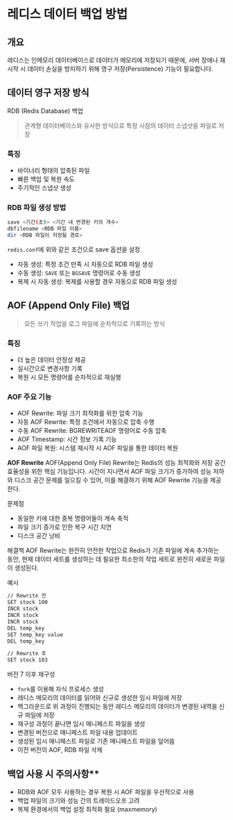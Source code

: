 # 레디스 데이터 백업 방법
## 개요
레디스는 인메모리 데이터베이스로 데이터가 메모리에 저장되기 때문에, 서버 장애나 재시작 시 데이터 손실을 방지하기 위해 영구 저장(Persistence) 기능이 필요합니다.

## 데이터 영구 저장 방식
RDB (Redis Database) 백업
> 관계형 데이터베이스와 유사한 방식으로 특정 시점의 데이터 스냅샷을 파일로 저장

### 특징
- 바이너리 형태의 압축된 파일
- 빠른 백업 및 복원 속도
- 주기적인 스냅샷 생성

### RDB 파일 생성 방법
```bash
save <기간(초)> <기간 내 변경된 키의 개수>
dbfilename <RDB 파일 이름>
dir <RDB 파일이 저장될 경로>
```
`redis.conf`에 위와 같은 조건으로 save 옵션을 설정

- 자동 생성: 특정 조건 만족 시 자동으로 RDB 파일 생성
- 수동 생성: `SAVE` 또는 `BGSAVE` 명령어로 수동 생성
- 복제 시 자동 생성: 복제를 사용할 경우 자동으로 RDB 파일 생성

## AOF (Append Only File) 백업
> 모든 쓰기 작업을 로그 파일에 순차적으로 기록하는 방식

### 특징
- 더 높은 데이터 안정성 제공
- 실시간으로 변경사항 기록
- 복원 시 모든 명령어를 순차적으로 재실행

### AOF 주요 기능
- AOF Rewrite: 파일 크기 최적화를 위한 압축 기능
- 자동 AOF Rewrite: 특정 조건에서 자동으로 압축 수행
- 수동 AOF Rewrite: BGREWRITEAOF 명령어로 수동 압축
- AOF Timestamp: 시간 정보 기록 기능
- AOF 파일 복원: 시스템 재시작 시 AOF 파일을 통한 데이터 복원

**AOF Rewrite**
AOF(Append Only File) Rewrite는 Redis의 성능 최적화와 저장 공간 효율성을 위한 핵심 기능입니다. 시간이 지나면서 AOF 파일 크기가 증가하여 성능 저하와 디스크 공간 문제를 일으킬 수 있어, 이를 해결하기 위해 AOF Rewrite 기능을 제공한다.

문제점
- 동일한 키에 대한 중복 명령어들이 계속 축적
- 파일 크기 증가로 인한 복구 시간 지연
- 디스크 공간 낭비

해결책
AOF Rewrite는 완전히 안전한 작업으로 Redis가 기존 파일에 계속 추가하는 동안, 현재 데이터 세트를 생성하는 데 필요한 최소한의 작업 세트로 완전히 새로운 파일이 생성된다.

예시
```bash
// Rewrite 전
SET stock 100
INCR stock
INCR stock
INCR stock
DEL temp_key
SET temp_key value
DEL temp_key

// Rewrite 후
SET stock 103
```

버전 7 이후 재구성
- `fork`를 이용해 자식 프로세스 생성
- 레디스 메모리의 데이터를 읽어와 신규로 생성한 임시 파일에 저장
- 백그라운드로 위 과정이 진행되는 동안 레디스 메모리의 데이터가 변경된 내역을 신규 파일에 저장
- 재구성 과정이 끝나면 임시 매니페스트 파일을 생성
- 변경된 버전으로 매니페스트 파일 내용 업데이트
- 생성된 임시 매니페스트 파일로 기존 매니페스트 파일을 덮어씀
- 이전 버전의 AOF, RDB 파일 삭제

## 백업 사용 시 주의사항**
- RDB와 AOF 모두 사용하는 경우 복원 시 AOF 파일을 우선적으로 사용
- 백업 파일의 크기와 성능 간의 트레이드오프 고려
- 복제 환경에서의 백업 설정 최적화 필요 (maxmemory)
